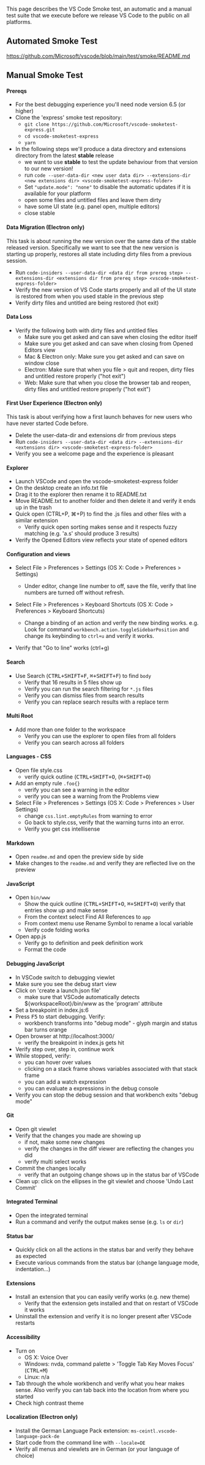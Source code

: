 This page describes the VS Code Smoke test, an automatic and a manual test suite
that we execute before we release VS Code to the public on all platforms.

## Automated Smoke Test

https://github.com/Microsoft/vscode/blob/main/test/smoke/README.md

## Manual Smoke Test

#### Prereqs

-   For the best debugging experience you'll need node version 6.5 (or higher)
-   Clone the 'express' smoke test repository:
    -   `git clone https://github.com/Microsoft/vscode-smoketest-express.git`
    -   `cd vscode-smoketest-express`
    -   `yarn`
-   In the following steps we'll produce a data directory and extensions
    directory from the latest **stable** release
    -   we want to use **stable** to test the update behaviour from that version
        to our new version!
    -   run
        `code --user-data-dir <new user data dir> --extensions-dir <new extensions dir> <vscode-smoketest-express-folder>`
    -   Set `"update.mode": "none"` to disable the automatic updates if it is
        available for your platform
    -   open some files and untitled files and leave them dirty
    -   have some UI state (e.g. panel open, multiple editors)
    -   close stable

#### Data Migration (Electron only)

This task is about running the new version over the same data of the stable
released version. Specifically we want to see that the new version is starting
up properly, restores all state including dirty files from a previous session.

-   Run
    `code-insiders --user-data-dir <data dir from prereq step> --extensions-dir <extensions dir from prereq step> <vscode-smoketest-express-folder>`
-   Verify the new version of VS Code starts properly and all of the UI state is
    restored from when you used stable in the previous step
-   Verify dirty files and untitled are being restored (hot exit)

#### Data Loss

-   Verify the following both with dirty files and untitled files
    -   Make sure you get asked and can save when closing the editor itself
    -   Make sure you get asked and can save when closing from Opened Editors
        view
    -   Mac & Electron only: Make sure you get asked and can save on window
        close
    -   Electron: Make sure that when you file > quit and reopen, dirty files
        and untitled restore properly ("hot exit")
    -   Web: Make sure that when you close the browser tab and reopen, dirty
        files and untitled restore properly ("hot exit")

#### First User Experience (Electron only)

This task is about verifying how a first launch behaves for new users who have
never started Code before.

-   Delete the user-data-dir and extensions dir from previous steps
-   Run
    `code-insiders --user-data-dir <data dir> --extensions-dir <extensions dir> <vscode-smoketest-express-folder>`
-   Verify you see a welcome page and the experience is pleasant

#### Explorer

-   Launch VSCode and open the vscode-smoketest-express folder
-   On the desktop create an info.txt file
-   Drag it to the explorer then rename it to README.txt
-   Move README.txt to another folder and then delete it and verify it ends up
    in the trash
-   Quick open (CTRL+P, ⌘+P) to find the .js files and other files with a
    similar extension
    -   Verify quick open sorting makes sense and it respects fuzzy matching
        (e.g. 'a.s' should produce 3 results)
-   Verify the Opened Editors view reflects your state of opened editors

#### Configuration and views

-   Select File > Preferences > Settings (OS X: Code > Preferences > Settings)
    -   Under editor, change line number to off, save the file, verify that line
        numbers are turned off without refresh.
-   Select File > Preferences > Keyboard Shortcuts (OS X: Code > Preferences >
    Keyboard Shortcuts)

    -   Change a binding of an action and verify the new binding works. e.g.
        Look for command `workbench.action.toggleSidebarPosition` and change its
        keybinding to `ctrl+u` and verify it works.

-   Verify that "Go to line" works (ctrl+g)

#### Search

-   Use Search (<kbd>CTRL+SHIFT+F</kbd>, <kbd>⌘+SHIFT+F</kbd>) to find `body`
    -   Verify that 16 results in 5 files show up
    -   Verify you can run the search filtering for `*.js` files
    -   Verify you can dismiss files from search results
    -   Verify you can replace search results with a replace term

#### Multi Root

-   Add more than one folder to the workspace
    -   Verify you can use the explorer to open files from all folders
    -   Verify you can search across all folders

#### Languages - CSS

-   Open file style.css
    -   verify quick outline (<kbd>CTRL+SHIFT+O</kbd>, (<kbd>⌘+SHIFT+O</kbd>)
-   Add an empty rule `.foo{}`
    -   verify you can see a warning in the editor
    -   verify you can see a warning from the Problems view
-   Select File > Preferences > Settings (OS X: Code > Preferences > User
    Settings)
    -   change `css.lint.emptyRules` from warning to error
    -   Go back to style.css, verify that the warning turns into an error.
    -   Verify you get css intellisense

#### Markdown

-   Open `readme.md` and open the preview side by side
-   Make changes to the `readme.md` and verify they are reflected live on the
    preview

#### JavaScript

-   Open `bin/www`
    -   Show the quick outline (<kbd>CTRL+SHIFT+O</kbd>, <kbd>⌘+SHIFT+O</kbd>)
        verify that entries show up and make sense
    -   From the context select Find All References to `app`
    -   From context menu use Rename Symbol to rename a local variable
    -   Verify code folding works
-   Open app.js
    -   Verify go to definition and peek definition work
    -   Format the code

#### Debugging JavaScript

-   In VSCode switch to debugging viewlet
-   Make sure you see the debug start view
-   Click on 'create a launch.json file'
    -   make sure that VSCode automatically detects ${workspaceRoot}/bin/www as
        the 'program' attribute
-   Set a breakpoint in index.js:6
-   Press <kbd>F5</kbd> to start debugging. Verify:
    -   workbench transforms into "debug mode" - glyph margin and status bar
        turns orange
-   Open browser at http://localhost:3000/
    -   verify the breakpoint in index.js gets hit
-   Verify step over, step in, continue work
-   While stopped, verify:
    -   you can hover over values
    -   clicking on a stack frame shows variables associated with that stack
        frame
    -   you can add a watch expression
    -   you can evaluate a expressions in the debug console
-   Verify you can stop the debug session and that workbench exits "debug mode"

#### Git

-   Open git viewlet
-   Verify that the changes you made are showing up
    -   if not, make some new changes
    -   verify the changes in the diff viewer are reflecting the changes you did
    -   verify multi select works
-   Commit the changes locally
    -   verify that an outgoing change shows up in the status bar of VSCode
-   Clean up: click on the ellipses in the git viewlet and choose 'Undo Last
    Commit'

#### Integrated Terminal

-   Open the integrated terminal
-   Run a command and verify the output makes sense (e.g. `ls` or `dir`)

#### Status bar

-   Quickly click on all the actions in the status bar and verify they behave as
    expected
-   Execute various commands from the status bar (change language mode,
    indentation…)

#### Extensions

-   Install an extension that you can easily verify works (e.g. new theme)
    -   Verify that the extension gets installed and that on restart of VSCode
        it works
-   Uninstall the extension and verify it is no longer present after VSCode
    restarts

#### Accessibility

-   Turn on
    -   OS X: Voice Over
    -   Windows: nvda, command palette > 'Toggle Tab Key Moves Focus'
        (<kbd>CTRL+M</kbd>)
    -   Linux: n/a
-   Tab through the whole workbench and verify what you hear makes sense. Also
    verify you can tab back into the location from where you started
-   Check high contrast theme

#### Localization (Electron only)

-   Install the German Language Pack extension:
    `ms-ceintl.vscode-language-pack-de`
-   Start code from the command line with `--locale=DE`
-   Verify all menus and viewlets are in German (or your language of choice)
